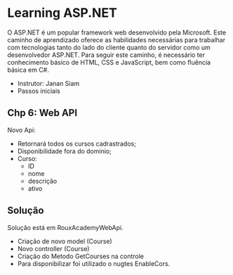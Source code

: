 # Learning ASP.NET

O ASP.NET é um popular framework web desenvolvido pela Microsoft. Este caminho de aprendizado oferece as habilidades necessárias para trabalhar com tecnologias tanto do lado do cliente quanto do servidor como um desenvolvedor ASP.NET. Para seguir este caminho, é necessário ter conhecimento básico de HTML, CSS e JavaScript, bem como fluência básica em C#.

- Instrutor: Janan Siam
- Passos iniciais


## Chp 6: Web API
Novo Api:
- Retornará todos os cursos cadrastrados;
- Disponibilidade fora do dominio;
- Curso:
    - ID
    - nome
    - descrição
    - ativo

## Solução
Solução está em RouxAcademyWebApi.

- Criação de novo model (Course)
- Novo controller (Course)
- Criação do Metodo GetCourses na controle
- Para disponibilizar foi utilizado o nugtes EnableCors.


